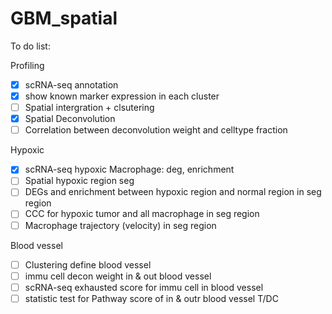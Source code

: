 # GBM_spatial
To do list:

Profiling

- [x] scRNA-seq annotation
- [x] show known marker expression in each cluster
- [ ] Spatial intergration + clsutering
- [x] Spatial Deconvolution
- [ ] Correlation between deconvolution weight and celltype fraction

Hypoxic

- [x] scRNA-seq hypoxic Macrophage: deg, enrichment
- [ ] Spatial hypoxic region seg
- [ ] DEGs and enrichment between hypoxic region and normal region in seg region
- [ ] CCC for hypoxic tumor and all macrophage in seg region
- [ ] Macrophage trajectory (velocity) in seg region

Blood vessel

- [ ] Clustering define blood vessel
- [ ] immu cell decon weight in & out blood vessel
- [ ] scRNA-seq exhausted score for immu cell in blood vessel
- [ ] statistic test for Pathway score of in & outr blood vessel T/DC
